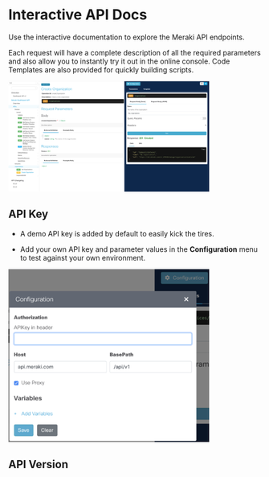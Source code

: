
# Interactive API Docs

Use the interactive documentation to explore the Meraki API endpoints. 

Each request will have a complete description of all the required parameters and also allow you to instantly try it out in the online console. Code Templates are also provided for quickly building scripts.

<img src="api.png" width="400px">



## API Key

- A demo API key is added by default to easily kick the tires.

- Add your own API key and parameter values in the **Configuration** menu to test against your own environment.


<img src="../images/interactiveAPIConfig.png" width="400px">


## API Version





